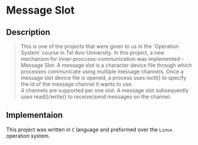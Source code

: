# Message Slot
## Description
> This is one of the projects that were given to us in the 'Operation System' course in Tel Aviv University.
In this project, a new mechanism for inner-proccess-communication was implemented - Message Slot.
A message slot is a character device file through which processes communicate using multiple message channels. 
Once a message slot device file is opened, a process uses ioctl() to specify the id of the
message channel it wants to use.  
4 channels are supported per one slot. A message slot subsequently uses read()/write() to receive/send messages on the channel. 
## Implementaion
This project was written in `C` language and preformed over the `Linux` operation system.
